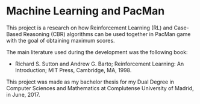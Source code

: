 # Machine Learning and PacMan


This project is a research on how Reinforcement Learning (RL) and Case-Based Reasoning (CBR) algorithms can be used together in PacMan game with the goal of obtaining maximum scores.

The main literature used during the development was the following book:
- Richard S. Sutton and Andrew G. Barto; Reinforcement Learning: An Introduction; MIT Press, Cambridge, MA, 1998.

This project was made as my bachelor thesis for my Dual Degree in Computer Sciences and Mathematics at Complutense University of Madrid, in June, 2017.
